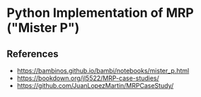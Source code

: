 # Python Implementation of MRP ("Mister P")

## References

* https://bambinos.github.io/bambi/notebooks/mister_p.html
* https://bookdown.org/jl5522/MRP-case-studies/
* https://github.com/JuanLopezMartin/MRPCaseStudy/
